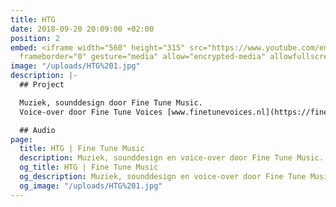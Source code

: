 ```yaml
---
title: HTG
date: 2018-09-20 20:09:00 +02:00
position: 2
embed: <iframe width="560" height="315" src="https://www.youtube.com/embed/wSYx_mKbMK4?rel=0&amp;showinfo=0"
  frameborder="0" gesture="media" allow="encrypted-media" allowfullscreen></iframe>
image: "/uploads/HTG%201.jpg"
description: |-
  ## Project

  Muziek, sounddesign door Fine Tune Music.
  Voice-over door Fine Tune Voices [www.finetunevoices.nl](https://finetunevoices.nl/)

  ## Audio
page:
  title: HTG | Fine Tune Music
  description: Muziek, sounddesign en voice-over door Fine Tune Music.
  og_title: HTG | Fine Tune Music
  og_description: Muziek, sounddesign en voice-over door Fine Tune Music.
  og_image: "/uploads/HTG%201.jpg"
---
```


